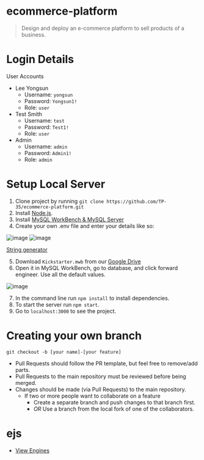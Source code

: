 # ecommerce-platform
> Design and deploy an e-commerce platform to sell products of a business.

# Login Details
User Accounts
  - Lee Yongsun
    - Username: `yongsun`
    - Password: `Yongsun1!`
    - Role: `user`
  - Test Smith
    - Username: `test`
    - Password: `Test1!`
    - Role: `user`
  - Admin
    - Username: `admin`
    - Password: `Admin1!`
    - Role: `admin`

# Setup Local Server
1. Clone project by running `git clone https://github.com/TP-35/ecommerce-platform.git`
2. Install [Node.js](https://nodejs.org/en/).
3. Install [MySQL WorkBench & MySQL Server](https://www.youtube.com/watch?v=u96rVINbAUI&ab_channel=WebDevSimplified)
4. Create your own .env file and enter your details like so: 

![image](https://user-images.githubusercontent.com/62181722/202520531-fa0b10ea-14c1-4f1f-a2c6-b6d05fdd732e.png)
![image](https://user-images.githubusercontent.com/62181722/202850648-07d1b646-9d03-49a0-92d8-2d44605d09d0.png)

[String generator](http://www.unit-conversion.info/texttools/random-string-generator/)

5. Download `Kickstarter.mwb` from our [Google Drive](https://drive.google.com/drive/folders/1JJGzM015G0oZWYAFDtbj2bBUZcqk4f79?usp=share_link)
6. Open it in MySQL WorkBench, go to database, and click forward engineer. Use all the default values. 

![image](https://user-images.githubusercontent.com/62181722/202523300-7709783d-a7f0-491c-aeb2-79a7cf096b7c.png)

7. In the command line run `npm install` to install dependencies.
8. To start the server run `npm start`.
9. Go to `localhost:3000` to see the project. 

# Creating your own branch
`git checkout -b [your name]-[your feature]`
- Pull Requests should follow the PR template, but feel free to remove/add parts.
- Pull Requests to the main repository must be reviewed before being merged.
- Changes should be made (via Pull Requests) to the main repository. 
  - If two or more people want to collaborate on a feature
    - Create a separate branch and push changes to that branch first.
    - *OR* Use a branch from the local fork of one of the collaborators.
# ejs 
- [View Engines](https://www.youtube.com/watch?v=yXEesONd_54&ab_channel=TheNetNinja)
